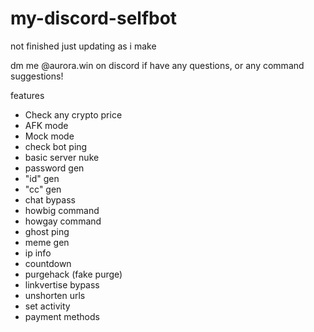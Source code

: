 # my-discord-selfbot
not finished just updating as i make

dm me @aurora.win on discord if have any questions, or any command suggestions!

features
- Check any crypto price
- AFK mode
- Mock mode
- check bot ping
- basic server nuke
- password gen
- "id" gen
- "cc" gen
- chat bypass
- howbig command
- howgay command
- ghost ping
- meme gen
- ip info
- countdown
- purgehack (fake purge)
- linkvertise bypass
- unshorten urls
- set activity
- payment methods
